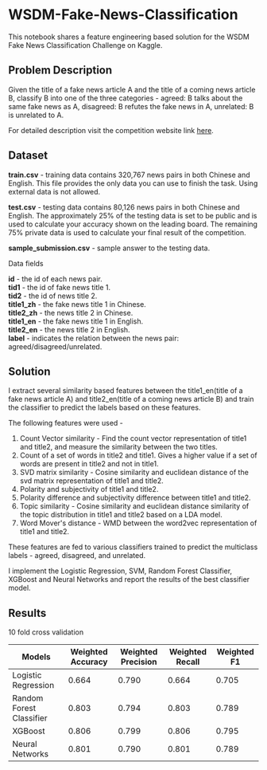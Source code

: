 # WSDM-Fake-News-Classification
This notebook shares a feature engineering based solution for the WSDM Fake News Classification Challenge on Kaggle.

## Problem Description

Given the title of a fake news article A and the title of a coming news article B, classify B into one of the three categories - 
agreed: B talks about the same fake news as A, disagreed: B refutes the fake news in A, unrelated: B is unrelated to A.

For detailed description visit the competition website link [here](https://www.kaggle.com/competitions/fake-news-pair-classification-challenge).

## Dataset

**train.csv** - training data contains 320,767 news pairs in both Chinese and English. This file provides the only data you can use to finish the task. Using external data is not allowed.

**test.csv** - testing data contains 80,126 news pairs in both Chinese and English. The approximately 25% of the testing data is set to be public and is used to calculate your accuracy shown on the leading board. The remaining 75% private data is used to calculate your final result of the competition.

**sample_submission.csv** - sample answer to the testing data.

Data fields

**id** - the id of each news pair.  
**tid1** - the id of fake news title 1.  
**tid2** - the id of news title 2.  
**title1_zh** - the fake news title 1 in Chinese.  
**title2_zh** - the news title 2 in Chinese.  
**title1_en** - the fake news title 1 in English.  
**title2_en** - the news title 2 in English.  
**label** - indicates the relation between the news pair: agreed/disagreed/unrelated.  

## Solution

I extract several similarity based features between the title1_en(title of a fake news article A) and title2_en(title of a coming news article B) and train the classifier to predict the labels based on these features.

The following features were used - 

1. Count Vector similarity - Find the count vector representation of title1 and title2, and measure the similarity between the two titles.
2. Count of a set of words in title2 and title1. Gives a higher value if a set of words are present in title2 and not in title1.
3. SVD matrix similarity - Cosine similarity and euclidean distance of the svd matrix representation of title1 and title2.
4. Polarity and subjectivity of title1 and title2.
5. Polarity difference and subjectivity difference between title1 and title2.
6. Topic similarity - Cosine similarity and euclidean distance similarity of the topic distribution in title1 and title2 based on a LDA model.
7. Word Mover's distance - WMD between the word2vec representation of title1 and title2.

 These features are fed to various classifiers trained to predict the multiclass labels - agreed, disagreed, and unrelated.

I implement the Logistic Regression, SVM, Random Forest Classifier, XGBoost and Neural Networks and report the results of the best classifier model. 

## Results

10 fold cross validation

| Models | Weighted Accuracy | Weighted Precision | Weighted Recall | Weighted F1 |
| ------------- | ------------- | ------------- | ------------- | ------------- |
| Logistic Regression  | 0.664  | 0.790  | 0.664  | 0.705 |
| Random Forest Classifier | 0.803 | 0.794 | 0.803 | 0.789 |
| XGBoost | 0.806 | 0.799 | 0.806 | 0.795 |
| Neural Networks | 0.801  | 0.790 | 0.801 | 0.789 |

